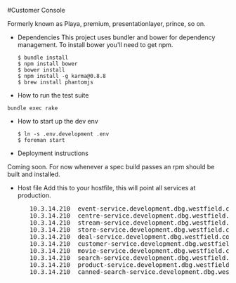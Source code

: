#Customer Console

Formerly known as Playa, premium, presentationlayer, prince, so on.

* Dependencies
This project uses bundler and bower for dependency management. To install bower you'll need to get npm.

      $ bundle install
      $ npm install bower
      $ bower install
      $ npm install -g karma@0.8.8
      $ brew install phantomjs

* How to run the test suite

`bundle exec rake`

* How to start up the dev env

      $ ln -s .env.development .env
      $ foreman start

* Deployment instructions

Coming soon. For now whenever a spec build passes an rpm should be built and installed.


* Host file
Add this to your hostfile, this will point all services at production.
<pre>
      10.3.14.210  event-service.development.dbg.westfield.com
      10.3.14.210  centre-service.development.dbg.westfield.com
      10.3.14.210  stream-service.development.dbg.westfield.com
      10.3.14.210  store-service.development.dbg.westfield.com
      10.3.14.210  deal-service.development.dbg.westfield.com
      10.3.14.210  customer-service.development.dbg.westfield.com
      10.3.14.210  movie-service.development.dbg.westfield.com
      10.3.14.210  search-service.development.dbg.westfield.com
      10.3.14.210  product-service.development.dbg.westfield.com
      10.3.14.210  canned-search-service.development.dbg.westfield.com
</pre>
